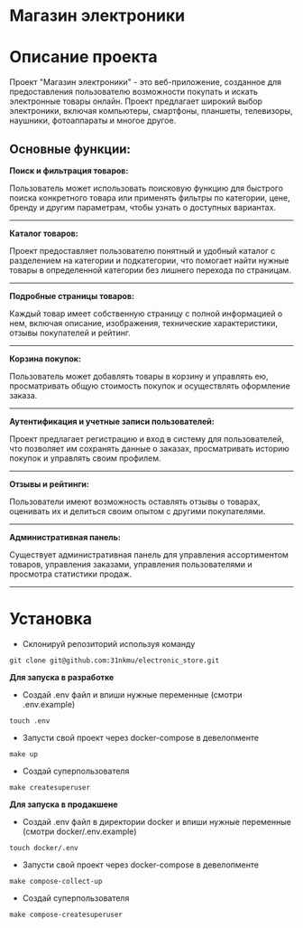# Магазин электроники
# Описание проекта
Проект "Магазин электроники" - это веб-приложение, созданное для предоставления пользователю возможности покупать и искать электронные товары онлайн. Проект предлагает широкий выбор электроники, включая компьютеры, смартфоны, планшеты, телевизоры, наушники, фотоаппараты и многое другое.


## Основные функции:

**Поиск и фильтрация товаров:**

Пользователь может использовать поисковую функцию для быстрого поиска конкретного товара или применять фильтры по категории, цене, бренду и другим параметрам, чтобы узнать о доступных вариантах.
___

**Каталог товаров:**

Проект предоставляет пользователю понятный и удобный каталог с разделением на категории и подкатегории, что помогает найти нужные товары в определенной категории без лишнего перехода по страницам.

___
**Подробные страницы товаров:**

Каждый товар имеет собственную страницу с полной информацией о нем, включая описание, изображения, технические характеристики, отзывы покупателей и рейтинг.

___
**Корзина покупок:**

Пользователь может добавлять товары в корзину и управлять ею, просматривать общую стоимость покупок и осуществлять оформление заказа.
___

**Аутентификация и учетные записи пользователей:**

Проект предлагает регистрацию и вход в систему для пользователей, что позволяет им сохранять данные о заказах, просматривать историю покупок и управлять своим профилем.

___
**Отзывы и рейтинги:**

Пользователи имеют возможность оставлять отзывы о товарах, оценивать их и делиться своим опытом с другими покупателями.

___
**Административная панель:**

Существует административная панель для управления ассортиментом товаров, управления заказами, управления пользователями и просмотра статистики продаж.
___

# Установка
* Склонируй репозиторий используя команду
```
git clone git@github.com:31nkmu/electronic_store.git
```

**Для запуска в разработке**
* Создай .env файл и впиши нужные переменные (смотри .env.example)
```
touch .env
```

* Запусти свой проект через docker-compose в девелопменте
``` 
make up
```
* Создай суперпользователя
``` 
make createsuperuser
```

**Для запуска в продакшене**
* Создай .env файл в директории docker и впиши нужные переменные (смотри docker/.env.example)
```
touch docker/.env
```

* Запусти свой проект через docker-compose в девелопменте
``` 
make compose-collect-up
```
* Создай суперпользователя
``` 
make compose-createsuperuser
```
